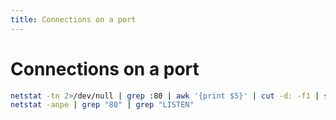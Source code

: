 ```yaml
---
title: Connections on a port
---
```


# Connections on a port

```bash
netstat -tn 2>/dev/null | grep :80 | awk '{print $5}' | cut -d: -f1 | sort | uniq -c | sort -nr | head
netstat -anpe | grep "80" | grep "LISTEN"
```
